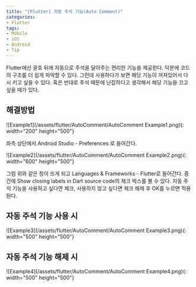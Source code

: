 ```yaml
---
title: "[Flutter] 자동 주석 기능(Auto Comment)"
categories:
- Flutter
tags:
- Mobile
- iOS
- Android
- Tip
---
```


Flutter에선 괄호 뒤에 자동으로 주석을 달아주는 편리한 기능을 제공한다. 덕분에 코드의 구조를 더 쉽게 파악할 수 있다.
그런데 사용하다가 보면 해당 기능이 꺼져있어서 다시 키고 싶을 수 있다. 혹은 반대로 주석 때문에 난잡하다고 생각해서 해당 기능을 끄고 싶을 때가 있다.

## 해결방법

![Example1](/assets/flutter/AutoComment/AutoComment Example1.png){: width="200" height="500"}

좌측 상단에서 Android Studio - Preferences 로 들어간다.

![Example2](/assets/flutter/AutoComment/AutoComment Example2.png){: width="600" height="500"}

그럼 위와 같은 창이 뜨게 되고 Languages & Frameworks - Flutter로 들어간다. 중간에 Show closing labels in Dart source code의 체크 박스를 볼 수 있다. 자동 주석 기능을 사용하고 싶다면 체크, 사용하지 않고 싶다면 체크 해제 후 OK를 누르면 적용된다.

## 자동 주석 기능 사용 시

![Example3](/assets/flutter/AutoComment/AutoComment Example3.png){: width="500" height="500"}

## 자동 주석 기능 해제 시

![Example4](/assets/flutter/AutoComment/AutoComment Example4.png){: width="500" height="500"}
